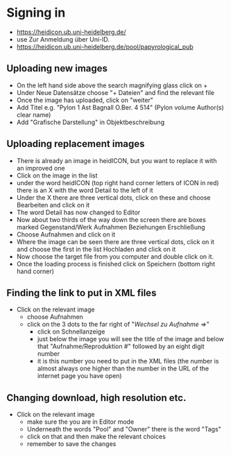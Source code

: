 # Signing in
  - https://heidicon.ub.uni-heidelberg.de/
  - use Zur Anmeldung über Uni-ID.
  - https://heidicon.ub.uni-heidelberg.de/pool/papyrological_pub

## Uploading new images
  - On the left hand side above the search magnifying glass click on +
  - Under Neue Datensätze choose "+ Dateien" and find the relevant file
  - Once the image has uploaded, click on "weiter"
  - Add Titel e.g. "Pylon 1 Ast Bagnall O.Ber. 4 514" (Pylon volume Author(s) clear name)
  - Add "Grafische Darstellung" in Objektbeschreibung

## Uploading replacement images 
  - There is already an image in heidICON, but you want to replace it with an improved one
  - Click on the image in the list
  - under the word heidICON (top right hand corner letters of ICON in red) there is an X with the word Detail to the left of it
  - Under the X there are three vertical dots, click on these and choose Bearbeiten and click on it
  - The word Detail has now changed to Editor
  - Now about two thirds of the way down the screen there are boxes marked Gegenstand/Werk Aufnahmen Beziehungen Erschließung
  - Choose Aufnahmen and click on it
  - Where the image can be seen there are three vertical dots, click on it and choose the first in the list Hochladen and click on it
  - Now choose the target file from you computer and double click on it. 
  - Once the loading process is finished click on Speichern (bottom right hand corner)

## Finding the link to put in XML files
  - Click on the relevant image
    - choose Aufnahmen
    - click on the 3 dots to the far right of "*Wechsel zu Aufnahme =>*"
      - click on Schnellanzeige
      - just below the image you will see the title of the image and below that "Aufnahme/Reproduktion #" followed by an eight digit number
      - it is this number you need to put in the XML files (the number is almost always one higher than the number in the URL of the internet page you have open)

## Changing download, high resolution etc.
  - Click on the relevant image
    - make sure the you are in Editor mode
    - Underneath the words "Pool" and "Owner" there is the word "Tags"
    - click on that and then make the relevant choices
    - remember to save the changes
